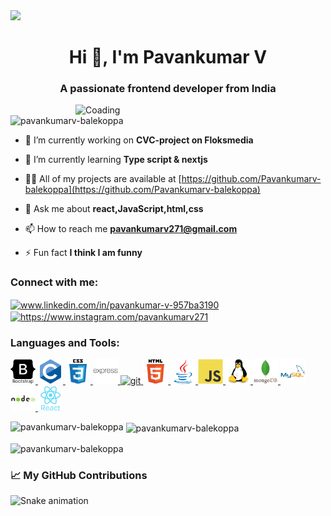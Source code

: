 <img src="https://www.onlinecoursereport.com/wp-content/uploads/2020/06/shutterstock_1150510607-1024x512.jpg"/>
<h1 align="center">Hi 👋, I'm Pavankumar V</h1>
<h3 align="center">A passionate frontend developer from India</h3>
<img align="right" alt="Coading" width="400" src="https://cdn.dribbble.com/users/1162077/screenshots/3848914/programmer.gif">
<p align="left"> <img src="https://komarev.com/ghpvc/?username=pavankumarv-balekoppa&label=Profile%20views&color=0e75b6&style=flat" alt="pavankumarv-balekoppa" /> </p>

- 🔭 I’m currently working on **CVC-project on Floksmedia**

- 🌱 I’m currently learning **Type script & nextjs**

- 👨‍💻 All of my projects are available at [https://github.com/Pavankumarv-balekoppa](https://github.com/Pavankumarv-balekoppa)

- 💬 Ask me about **react,JavaScript,html,css**

- 📫 How to reach me **pavankumarv271@gmail.com**

- ⚡ Fun fact **I think I am funny**

<h3 align="left">Connect with me:</h3>
<p align="left">
<a href="https://linkedin.com/in/www.linkedin.com/in/pavankumar-v-957ba3190" target="blank"><img align="center" src="https://raw.githubusercontent.com/rahuldkjain/github-profile-readme-generator/master/src/images/icons/Social/linked-in-alt.svg" alt="www.linkedin.com/in/pavankumar-v-957ba3190" height="30" width="40" /></a>
<a href="https://instagram.com/https://www.instagram.com/pavankumarv271" target="blank"><img align="center" src="https://raw.githubusercontent.com/rahuldkjain/github-profile-readme-generator/master/src/images/icons/Social/instagram.svg" alt="https://www.instagram.com/pavankumarv271" height="30" width="40" /></a>
</p>

<h3 align="left">Languages and Tools:</h3>
<p align="left"> <a href="https://getbootstrap.com" target="_blank" rel="noreferrer"> <img src="https://raw.githubusercontent.com/devicons/devicon/master/icons/bootstrap/bootstrap-plain-wordmark.svg" alt="bootstrap" width="40" height="40"/> </a> <a href="https://www.cprogramming.com/" target="_blank" rel="noreferrer"> <img src="https://raw.githubusercontent.com/devicons/devicon/master/icons/c/c-original.svg" alt="c" width="40" height="40"/> </a> <a href="https://www.w3schools.com/css/" target="_blank" rel="noreferrer"> <img src="https://raw.githubusercontent.com/devicons/devicon/master/icons/css3/css3-original-wordmark.svg" alt="css3" width="40" height="40"/> </a> <a href="https://expressjs.com" target="_blank" rel="noreferrer"> <img src="https://raw.githubusercontent.com/devicons/devicon/master/icons/express/express-original-wordmark.svg" alt="express" width="40" height="40"/> </a> <a href="https://git-scm.com/" target="_blank" rel="noreferrer"> <img src="https://www.vectorlogo.zone/logos/git-scm/git-scm-icon.svg" alt="git" width="40" height="40"/> </a> <a href="https://www.w3.org/html/" target="_blank" rel="noreferrer"> <img src="https://raw.githubusercontent.com/devicons/devicon/master/icons/html5/html5-original-wordmark.svg" alt="html5" width="40" height="40"/> </a> <a href="https://www.java.com" target="_blank" rel="noreferrer"> <img src="https://raw.githubusercontent.com/devicons/devicon/master/icons/java/java-original.svg" alt="java" width="40" height="40"/> </a> <a href="https://developer.mozilla.org/en-US/docs/Web/JavaScript" target="_blank" rel="noreferrer"> <img src="https://raw.githubusercontent.com/devicons/devicon/master/icons/javascript/javascript-original.svg" alt="javascript" width="40" height="40"/> </a> <a href="https://www.linux.org/" target="_blank" rel="noreferrer"> <img src="https://raw.githubusercontent.com/devicons/devicon/master/icons/linux/linux-original.svg" alt="linux" width="40" height="40"/> </a> <a href="https://www.mongodb.com/" target="_blank" rel="noreferrer"> <img src="https://raw.githubusercontent.com/devicons/devicon/master/icons/mongodb/mongodb-original-wordmark.svg" alt="mongodb" width="40" height="40"/> </a> <a href="https://www.mysql.com/" target="_blank" rel="noreferrer"> <img src="https://raw.githubusercontent.com/devicons/devicon/master/icons/mysql/mysql-original-wordmark.svg" alt="mysql" width="40" height="40"/> </a> <a href="https://nodejs.org" target="_blank" rel="noreferrer"> <img src="https://raw.githubusercontent.com/devicons/devicon/master/icons/nodejs/nodejs-original-wordmark.svg" alt="nodejs" width="40" height="40"/> </a> <a href="https://reactjs.org/" target="_blank" rel="noreferrer"> <img src="https://raw.githubusercontent.com/devicons/devicon/master/icons/react/react-original-wordmark.svg" alt="react" width="40" height="40"/> </a> </p>

<p><img align="left" src="https://github-readme-stats.vercel.app/api/top-langs?username=pavankumarv-balekoppa&show_icons=true&locale=en&layout=compact" alt="pavankumarv-balekoppa" /></p>

<p>&nbsp;<img align="center" src="https://github-readme-stats.vercel.app/api?username=pavankumarv-balekoppa&show_icons=true&locale=en" alt="pavankumarv-balekoppa" /></p>

<p><img align="center" src="https://github-readme-streak-stats.herokuapp.com/?user=pavankumarv-balekoppa&" alt="pavankumarv-balekoppa" /></p>


### 📈 My GitHub Contributions
![Snake animation](https://github.com/pavankumarv-balekoppa/pavankumarv-balekoppa/blob/output/github-contribution-grid-snake.svg)
